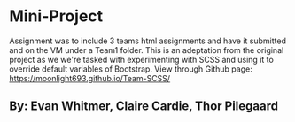 # Mini-Project 
Assignment was to include 3 teams html assignments and have it submitted and on the VM under a Team1 folder.
This is an adeptation from the original project as we we're tasked with experimenting with SCSS and using it to override default variables of Bootstrap.
View through Github page: https://moonlight693.github.io/Team-SCSS/
## By: Evan Whitmer, Claire Cardie, Thor Pilegaard
